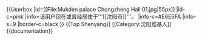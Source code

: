 {{Userbox
  |id=[[File:Mukden palace Chongzheng Hall 01.jpg|55px]]
  |id-c=pink
  |info=<span lang="zh-cn">该用户现在或曾经居住于'''[[沈阳市]]'''。</span>
  |info-c=#E6E6FA
  |info-s=9
  |border-c=black
}}
{{Top Shenyang}}
[[Category:沈阳维基人]]
<noinclude>{{documentation}}</noinclude>
